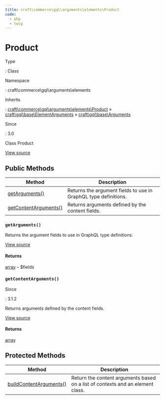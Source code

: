```yaml
---
title: craft\commerce\gql\arguments\elements\Product
code:
  - php
  - twig
---
```


# Product

Type

:   Class

Namespace

:   craft\commerce\gql\arguments\elements

Inherits

:   [craft\commerce\gql\arguments\elements\Product](craft-commerce-gql-arguments-elements-product.md) &raquo;
[craft\gql\base\ElementArguments](https://docs.craftcms.com/api/v3/craft-gql-base-elementarguments.html) &raquo;
[craft\gql\base\Arguments](https://docs.craftcms.com/api/v3/craft-gql-base-arguments.html)

Since

:   3.0



Class Product





[View source](https://github.com/craftcms/commerce/blob/master/src/gql/arguments/elements/Product.php)






## Public Methods

| Method                                                                                               | Description
| ---------------------------------------------------------------------------------------------------- | ---------------------------------------------------------------
| [getArguments()](craft-commerce-gql-arguments-elements-product.md#method-getarguments)               | Returns the argument fields to use in GraphQL type definitions.
| [getContentArguments()](craft-commerce-gql-arguments-elements-product.md#method-getcontentarguments) | Returns arguments defined by the content fields.

### `getArguments()`





Returns the argument fields to use in GraphQL type definitions.








[View source](https://github.com/craftcms/commerce/blob/master/src/gql/arguments/elements/Product.php#L29-L63)



#### Returns

[array](http://php.net/language.types.array) – $fields



### `getContentArguments()`



Since

:   3.1.2



Returns arguments defined by the content fields.








[View source](https://github.com/craftcms/commerce/blob/master/src/gql/arguments/elements/Product.php#L69-L74)



#### Returns

[array](http://php.net/language.types.array)





## Protected Methods

| Method                                                                                                                                                       | Description
| ------------------------------------------------------------------------------------------------------------------------------------------------------------ | ------------------------------------------------------------------------------
| [buildContentArguments()](https://docs.craftcms.com/api/v3/craft-gql-base-arguments.html#method-buildcontentarguments "Defined by craft\gql\base\Arguments") | Return the content arguments based on a list of contexts and an element class.






